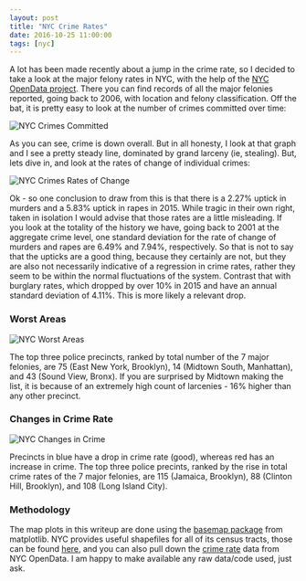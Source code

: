 ```yaml
---
layout: post
title: "NYC Crime Rates"
date: 2016-10-25 11:00:00
tags: [nyc]
---
```


A lot has been made recently about a jump in the crime rate, so I decided to take a look at the major felony rates in NYC, with the help of the [NYC OpenData project](https://data.cityofnewyork.us/).  There you can find records of all the major felonies reported, going back to 2006, with location and felony classification.  Off the bat, it is pretty easy to look at the number of crimes committed over time:

![NYC Crimes Committed]({{site.url}}/assets/CrimesOverTimes.png)

As you can see, crime is down overall.  But in all honesty, I look at that graph and I see a pretty steady line, dominated by grand larceny (ie, stealing).  But, lets dive in, and look at the rates of change of individual crimes:

![NYC Crimes Rates of Change]({{site.url}}/assets/RatesOfChangeInCrimes.png)

Ok - so one conclusion to draw from this is that there is a 2.27% uptick in murders and a 5.83% uptick in rapes in 2015.  While tragic in their own right, taken in isolation I would advise that those rates are a little misleading.  If you look at the totality of the history we have, going back to 2001 at the aggregate crime level, one standard deviation for the rate of change of murders and rapes are 6.49% and 7.94%, respectively.  So that is not to say that the upticks are a good thing, because they certainly are not, but they are also not necessarily indicative of a regression in crime rates, rather they seem to be within the normal fluctuations of the system.  Contrast that with burglary rates, which dropped by over 10% in 2015 and have an annual standard deviation of 4.11%.  This is more likely a relevant drop.

### Worst Areas

![NYC Worst Areas]({{site.url}}/assets/major_crimes.2015.map.png)

The top three police precincts, ranked by total number of the 7 major felonies, are 75 (East New York, Brooklyn), 14 (Midtown South, Manhattan), and 43 (Sound View, Bronx).  If you are surprised by Midtown making the list, it is because of an extremely high count of larcenies - 16% higher than any other precinct.

### Changes in Crime Rate

![NYC Changes in Crime]({{site.url}}/assets/major_crimes.pctchange.2014.2015.map.png)

Precincts in blue have a drop in crime rate (good), whereas red has an increase in crime.  The top three police precints, ranked by the rise in total crime rates of the 7 major felonies, are 115 (Jamaica, Brooklyn), 88 (Clinton Hill, Brooklyn), and 108 (Long Island City).  

### Methodology

The map plots in this writeup are done using the [basemap package](http://matplotlib.org/basemap) from matplotlib.  NYC provides useful shapefiles for all of its census tracts, those can be found [here](https://data.cityofnewyork.us/City-Government/2010-Census-Tracts/fxpq-c8ku/data), and you can also pull down the [crime rate](https://data.cityofnewyork.us/Public-Safety/NYPD-7-Major-Felony-Incidents/hyij-8hr7) data from NYC OpenData.  I am happy to make available any raw data/code used, just ask.
